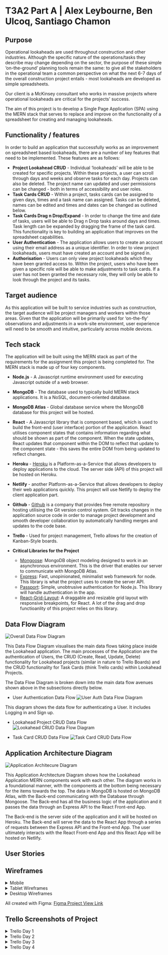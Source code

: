 ﻿# T3A2 Part A | Alex Leybourne, Ben Ulcoq, Santiago Chamon

## Purpose
Operational lookaheads are used throughout construction and other industries. Although the specific nature of the operations/tasks they describe may change depending on the sector, the purpose of these simple ‘on-the-ground’ planning tools remain the same: to give all the stakeholders in the operational team a common perspective on what the next 6-7 days of the overall construction project entails - most lookaheads are developed as simple spreadsheets.

Our client is a McKinsey consultant who works in massive projects where operational lookaheads are critical for the projects' success.

The aim of this project is to develop a Single Page Application (SPA) using the MERN stack that serves to replace and improve on the functionality of a spreadsheet for creating and managing lookaheads.


## Functionality / features
In order to build an application that successfully works as an improvement on spreadsheet based lookaheads, there are a number of key features that need to be implemented.  These features are as follows:
* **Project Lookahead CRUD** - Individual ‘lookaheads’ will be able to be created for specific projects. Within these projects, a user can scroll through days and weeks and observe tasks for each day. Projects can also be deleted. The project name can updated and user permissions can be changed - both in terms of accessibility and user roles.
* **Task Cards CRUD** - Within a project, tasks cards can be assigned to given days, times and a task name can assigned. Tasks can be deleted, names can be edited and times and dates can be changed as outlined below.
* **Task Cards Drag n Drop/Expand** - In order to change the time and date of tasks, users will be able to Drag n Drop tasks around days and times. Task length can be expanded by dragging the frame of the task card. This functionality is key to building an application that improves on the spreadsheet capabilities.
* **User Authentication** - The application allows users to create an account using their email address as a unique identifier. In order to view project lookaheads, users must have created an account and be signed in.
* **Authorisation** - Users can only view project lookaheads which they have been granted access to. Within the project, users who have been given a specific role will be able to make adjustments to task cards. If a user has not been granted the necessary role, they will only be able to look through the project and its tasks.


## Target audience
As this application will be built to service industries such as construction, the target audience will be project managers and workers within those areas. Given that the application will be primarily used for ‘on-the-fly’ observations and adjustments in a work-site environment, user experience will need to be smooth and intuitive, particularly across mobile devices.


## Tech stack
The application will be built using the MERN stack as part of the requirements for the assignment this project is being completed for.
The MERN stack is made up of four key components.
* **Node.js** - A Javascript runtime environment used for executing Javascript outside of a web browser.
* **MongoDB** - The database used to typically build MERN stack applications. It is a NoSQL, document-oriented database.
* **MongoDB Atlas** - Global database service where the MongoDB database for this project will be hosted.
* **React** -  A Javascript library that is component based, which is used to build the front-end (user interface) portion of the application. React utilises component states that contains information regarding what should be shown as part of the component. When the state updates, React updates that component within the DOM to reflect that update to the component state - this saves the entire DOM from being updated to reflect changes.
* **Heroku** - [Heroku](https://www.heroku.com/) is a Platform-as-a-Service that allows developers to deploy applications to the cloud. The server side (API) of this project will be hosted on Heroku.
* **Netlify** - another Platform-as-a-Service that allows developers to deploy their web applications quickly. This project will use Netlify to deploy the client application part.
* **Github** -  [Github](https://github.com/)  is a company that provides free remote repository hosting utilising the Git version control system.
Git tracks changes in the application source code in order to manage project development and smooth developer collaboration by automatically handling merges and updates to the code base.
* **Trello** - Used for project management, Trello allows for the creation of Kanban-Style boards.
* **Critical Libraries for the Project**

  - [Mongoose](https://github.com/Automattic/mongoose): MongoDB object modeling designed to work in an asynchronous environment. This is the driver that enables our server to communicate with MongoDB Atlas.
  - [Express](https://github.com/expressjs/express): Fast, unopinionated, minimalist web framework for node. This library is what the project uses to create the server API.
  - [Passport](https://github.com/jaredhanson/passport): Simple, unobtrusive authentication for Node.js. This library will handle authentication in the app.
  - [React-Grid-Layout](https://github.com/STRML/react-grid-layout): A draggable and resizable grid layout with responsive breakpoints, for React. A lot of the drag and drop functioanlity of this project relies on this library.

## Data Flow Diagram
![Overall Data Flow Diagram](docs/lookahead_data_flow_diagram.png)

This Data Flow Diagram visualises the main data flows taking place inside the Lookahead application. The main processes of the Application are the authentication of Users, the CRUD (Create, Read, Update, Delete) functionality for Lookahead projects (similar in nature to Trello Boards) and the CRUD functionality for Task Cards (think Trello cards) within Lookahead Projects.

The Data Flow Diagram is broken down into the main data flow avenues shown above in the subsections directly below.

- User Authentication Data Flow
![User Auth Data Flow Diagram](docs/user_authentication_data_flow_diagram.png)

This diagram shows the data flow for authenticating a User. It includes Logging in and Sign up.

- Lookahead Project CRUD Data Flow
![Lookahead CRUD Data Flow Diagram](docs/lookahead_project_data_flow_diagram.png)

- Task Card CRUD Data Flow
![Task Card CRUD Data Flow](docs/task_card_data_flow_diagram.png)

## Application Architecture Diagram
![Application Architecure Diagram](docs/app_architecture_diagram.png)

This Application Architecture Diagram shows how the Lookahead Application MERN components work with each other. The diagram works in a foundational manner, with the components at the bottom being necessary for the items towards the top. The data in MongoDB is hosted on MongoDB Atlas, with the Back-end communicating with the Database through Mongoose. The Back-end has all the business logic of the application and it passes the data through an Express API to the React Front-end App. 

The Back-end is the server side of the application and it will be hosted on Heroku. The Back-end will serve the data to the React App through a series of requests between the Express API and the Front-end App. The user ultimately interacts with the React Front-end App and this React App will be hosted on Netlify.


## User Stories
## Wireframes

<details>
  <summary>Mobile</summary>

  ![Mobile Wireframes](https://github.com/llausa/lookahead/blob/master/docs/Wireframes/Version%203/Mobile%20Wireframes.png?raw=true)

</details>

<details>
  <summary>Tablet Wireframes</summary>

  ![Tablet Wireframes](https://github.com/llausa/lookahead/blob/master/docs/Wireframes/Version%203/Tablet%20Wireframes.png?raw=true)

</details>

<details>
  <summary>Desktop Wireframes</summary>

  ![Desktop Wireframes](https://github.com/llausa/lookahead/blob/master/docs/Wireframes/Version%203/Desktop%20Wireframes.png?raw=true)

</details>

All created with Figma:
[Figma Project View Link](https://www.figma.com/file/XjnDBsczGMZrKEuaDKpse7/Lookahead?node-id=0%3A1)

## Trello Screenshots of Project
<details>
  <summary>Trello Day 1</summary>

  ![Trello Board Day 1](./docs/trello_history/trello-day1.png?raw=true)

</details>
<details>
  <summary>Trello Day 2</summary>

  ![Trello Board Day 2](./docs/trello_history/trello-day2.png?raw=true)

</details>
<details>
  <summary>Trello Day 3</summary>

  ![Trello Board Day 3](./docs/trello_history/trello-day3.png?raw=true)

</details>
<details>
  <summary>Trello Day 4</summary>

  ![Trello Board Day 4](./docs/trello_history/trello-day4.png?raw=true)

</details>
